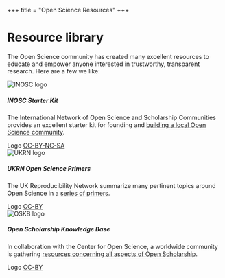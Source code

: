 +++
title = "Open Science Resources"
+++

# Resource library

The Open Science community has created many excellent resources to educate and empower anyone interested in trustworthy, transparent research. Here are a few we like:

<div class="row row-cols-1 row-cols-md-3 g-4 mx-lg-negative my-3">
  <div class="col">
    <div class="card">
      <img src="https://inosc-starter-kit.netlify.app/media/image1.png" class="card-img-top p-3" alt="INOSC logo">
      <div class="card-body">
        <h5 class="card-title">INOSC Starter Kit</h5>
        <p class="card-text">The International Network of Open Science and Scholarship Communities provides an excellent starter kit for founding and <a href="https://inosc-starter-kit.netlify.app/" target="_blank" rel="noopener noreferrer" class="stretched-link">building a local Open Science community</a>.</p>
      </div>
      <div class="card-footer text-muted bg-transparent">
        Logo <a href="https://github.com/aschetti/INOSC-starter-kit/">CC-BY-NC-SA</a>
      </div>
    </div>
  </div>
  <div class="col">
    <div class="card">
      <img src="/resources/ukrn.png" class="card-img-top" alt="UKRN logo">
      <div class="card-body">
        <h5 class="card-title">UKRN Open Science Primers</h5>
        <p class="card-text">The UK Reproducibility Network summarize many pertinent topics around Open Science in a <a href="https://www.ukrn.org/primers/" target="_blank" rel="noopener noreferrer" class="stretched-link">series of primers</a>.</p>
      </div>
      <div class="card-footer text-muted bg-transparent">
        Logo <a href="https://www.ukrn.org/primers/">CC-BY</a>
      </div>
    </div>
  </div>
  <div class="col">
    <div class="card">
      <img src="/resources/oskb.png" class="card-img-top" alt="OSKB logo">
      <div class="card-body">
        <h5 class="card-title">Open Scholarship Knowledge Base</h5>
        <p class="card-text">In collaboration with the Center for Open Science, a worldwide community is gathering <a href="https://www.cos.io/communities/open-scholarship-knowledge-base" target="_blank" rel="noopener noreferrer" class="stretched-link">resources concerning all aspects of Open Scholarship</a>.</p>
      </div>
      <div class="card-footer text-muted bg-transparent">
        Logo <a href="https://github.com/how-to-open-science/knowledge-base">CC-BY</a>
      </div>
    </div>
  </div>
</div>
